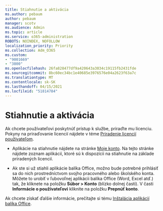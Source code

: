 ```yaml
---
title: Stiahnutie a aktivácia
ms.author: pebaum
author: pebaum
manager: scotv
ms.audience: Admin
ms.topic: article
ms.service: o365-administration
ROBOTS: NOINDEX, NOFOLLOW
localization_priority: Priority
ms.collection: Adm_O365
ms.custom:
- "9001669"
- "3800"
ms.openlocfilehash: 26fa828477df9a420643a3034c19115fb2431fde
ms.sourcegitcommit: 8bc60ec34bc1e40685e3976576e04a2623f63a7c
ms.translationtype: MT
ms.contentlocale: sk-SK
ms.lasthandoff: 04/15/2021
ms.locfileid: "51814784"
---
```

# <a name="download-and-activate"></a>Stiahnutie a aktivácia

Ak chcete používateľovi poskytnúť prístup k službe, priraďte mu licenciu. Pokyny na priraďovanie licencií nájdete v téme [Priradenie licencií používateľom](https://docs.microsoft.com/microsoft-365/admin/manage/assign-licenses-to-users).

- Aplikácie na stiahnutie nájdete na stránke [Moje konto](https://portal.office.com/account/#installs). Na tejto stránke nájdete zoznam aplikácií, ktoré sú k dispozícii na stiahnutie na základe priradených licencií. 

- Ak ste si už stiahli aplikácie balíka Office, možno bude potrebné prihlásiť sa do nich prostredníctvom svojho pracovného alebo školského konta. Môžete to urobiť v ľubovoľnej aplikácii balíka Office (Word, Excel atď.) tak, že kliknete na položku **Súbor > Konto** (blízko dolnej časti). V časti **Informácie o používateľovi** kliknite na položku **Prepnúť konto**.

Ak chcete získať ďalšie informácie, prečítajte si tému [Inštalácia aplikácií balíka Office](https://docs.microsoft.com/microsoft-365/admin/setup/install-applications).
